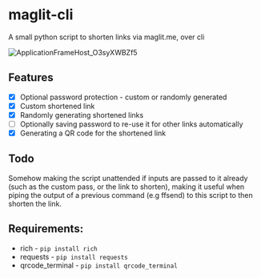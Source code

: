 # maglit-cli
A small python script to shorten links via maglit.me, over cli

![ApplicationFrameHost_O3syXWBZf5](https://user-images.githubusercontent.com/83690012/236696225-6e4bb2a6-dd00-47e7-8f93-615f64217fb2.png)


## Features 

- [x] Optional password protection - custom or randomly generated 
- [x] Custom shortened link
- [x] Randomly generating shortened links
- [ ] Optionally saving password to re-use it for other links automatically
- [x] Generating a QR code for the shortened link 

## Todo

Somehow making the script unattended if inputs are passed to it already (such as the custom pass, or the link to shorten), making it useful when piping the output of a previous command (e.g ffsend) to this script to then shorten the link.

## Requirements:

* rich - ``pip install rich``
* requests - ``pip install requests``
* qrcode_terminal - ``pip install qrcode_terminal``
